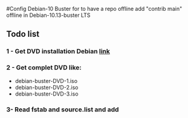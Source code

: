 #Config Debian-10 Buster for to have a repo offline
add "contrib main" offline in Debian-10.13-buster LTS

## Todo list
### 1 - Get DVD installation Debian [link](https://www.debian.org/CD/http-ftp/#stable)

### 2 - Get complet DVD like:
- debian-buster-DVD-1.iso
- debian-buster-DVD-2.iso
- debian-buster-DVD-3.iso

### 3- Read fstab and source.list and add
